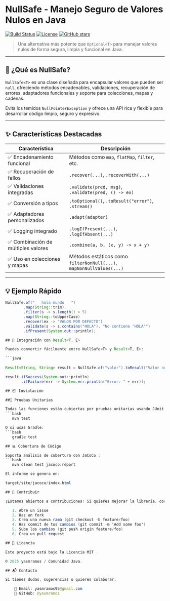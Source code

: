 # NullSafe - Manejo Seguro de Valores Nulos en Java

[![Build Status](https://img.shields.io/badge/build-passing-brightgreen)](https://github.com/yasmramos/nullsafe) 
[![License](https://img.shields.io/github/license/tu-usuario/nullsafe)](https://github.com/yasmramos/nullsafe) 
[![GitHub stars](https://img.shields.io/github/stars/tu-usuario/nullsafe?style=social)](https://github.com/yasmramos/nullsafe)

> Una alternativa más potente que `Optional<T>` para manejar valores nulos de forma segura, limpia y funcional en Java.

---

## 📌 ¿Qué es NullSafe? 

`NullSafe<T>` es una clase diseñada para encapsular valores que pueden ser `null`, ofreciendo métodos encadenables, validaciones, recuperación de errores, adaptadores funcionales y soporte para colecciones, mapas y cadenas.

Evita los temidos `NullPointerException` y ofrece una API rica y flexible para desarrollar código limpio, seguro y expresivo.

---

## ✨ Características Destacadas

| Característica | Descripción |
|----------------|-------------|
| ✅ Encadenamiento funcional | Métodos como `map`, `flatMap`, `filter`, etc. |
| ✅ Recuperación de fallos | `.recover(...)`, `.recoverWith(...)` |
| ✅ Validaciones integradas | `.validate(pred, msg)`, `.validate(pred, () -> ex)` |
| ✅ Conversión a tipos | `.toOptional()`, `.toResult("error")`, `.stream()` |
| ✅ Adaptadores personalizados | `.adapt(adapter)` |
| ✅ Logging integrado | `.logIfPresent(...)`, `.logIfAbsent(...)` |
| ✅ Combinación de múltiples valores | `.combine(a, b, (x, y) -> x + y)` |
| ✅ Uso en colecciones y mapas | Métodos estáticos como `filterNonNull(...)`, `mapNonNullValues(...)` |

---

## 💡 Ejemplo Rápido

```java
NullSafe.of("   hola mundo   ")
        .map(String::trim)
        .filter(s -> s.length() > 5)
        .map(String::toUpperCase)
        .recover(ex -> "VALOR POR DEFECTO")
        .validate(s -> s.contains("HOLA"), "No contiene 'HOLA'")
        .ifPresent(System.out::println);

## 🧩 Integración con Result<T, E> 

Puedes convertir fácilmente entre NullSafe<T> y Result<T, E>:

```java
 
Result<String, String> result = NullSafe.of("valor").toResult("Valor no encontrado");

result.ifSuccess(System.out::println)
       .ifFailure(err -> System.err.println("Error: " + err));

## 📦 Instalación

##🧪 Pruebas Unitarias

Todas las funciones están cubiertas por pruebas unitarias usando JUnit 5 . Puedes ejecutarlas así:
```bash 
   mvn test

O si usas Gradle:
```bash
   gradle test

## 📊 Cobertura de Código

Soporta análisis de cobertura con JaCoCo :
```bash
   mvn clean test jacoco:report

El informe se genera en:

target/site/jacoco/index.html

## 🧱 Contribuir

¡Estamos abiertos a contribuciones! Si quieres mejorar la librería, corrige errores, añadir nuevas funciones o traducir documentación, ¡adelante! 

   1. Abre un issue
   2. Haz un fork
   3. Crea una nueva rama (git checkout -b feature/foo)
   4. Haz commit de tus cambios (git commit -m 'Add some foo')
   5. Sube los cambios (git push origin feature/foo)
   6. Crea un pull request

## 📄 Licencia

Este proyecto está bajo la Licencia MIT .

© 2025 yasmramos / Comunidad Java.

## 📬 Contacto

Si tienes dudas, sugerencias o quieres colaborar: 

    📧 Email: yasmramos95@gmail.com 
    🐙 GitHub: @yasmramos 
     